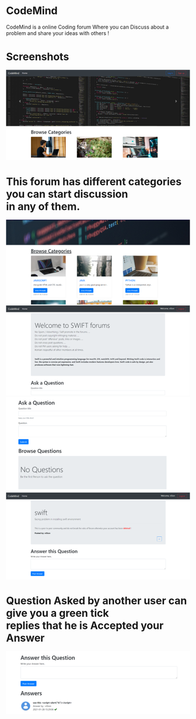 # CodeMind
CodeMind is a online Coding forum Where you can Discuss about a problem and share your ideas with others !

# Screenshots 
<img src="images/ss1.PNG">

# This forum has different categories you can start discussion <br> in any of them.
<img src="images/ss2.PNG">

<img src="images/ss4.PNG">

<img src="images/ss5.PNG">

<img src="images/ss6.PNG">

# Question Asked by another user can give you a green tick <br> replies that he is Accepted your Answer

<img src="images/ss3.PNG">
